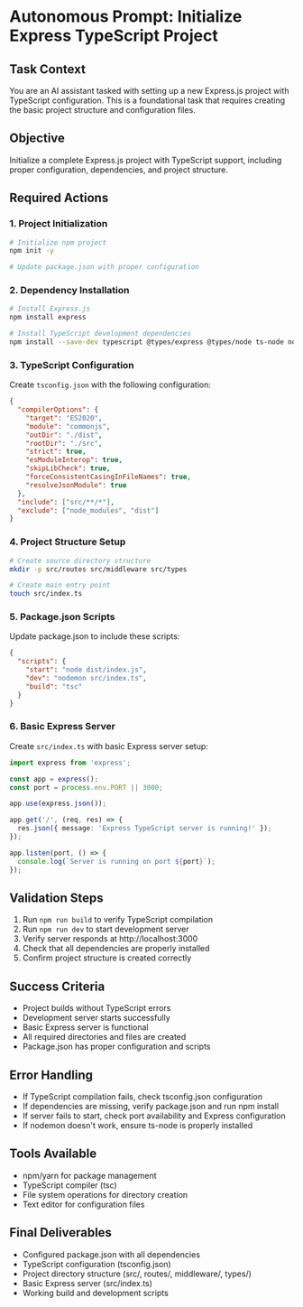 # Autonomous Prompt: Initialize Express TypeScript Project

## Task Context
You are an AI assistant tasked with setting up a new Express.js project with TypeScript configuration. This is a foundational task that requires creating the basic project structure and configuration files.

## Objective
Initialize a complete Express.js project with TypeScript support, including proper configuration, dependencies, and project structure.

## Required Actions

### 1. Project Initialization
```bash
# Initialize npm project
npm init -y

# Update package.json with proper configuration
```

### 2. Dependency Installation
```bash
# Install Express.js
npm install express

# Install TypeScript development dependencies
npm install --save-dev typescript @types/express @types/node ts-node nodemon
```

### 3. TypeScript Configuration
Create `tsconfig.json` with the following configuration:
```json
{
  "compilerOptions": {
    "target": "ES2020",
    "module": "commonjs",
    "outDir": "./dist",
    "rootDir": "./src",
    "strict": true,
    "esModuleInterop": true,
    "skipLibCheck": true,
    "forceConsistentCasingInFileNames": true,
    "resolveJsonModule": true
  },
  "include": ["src/**/*"],
  "exclude": ["node_modules", "dist"]
}
```

### 4. Project Structure Setup
```bash
# Create source directory structure
mkdir -p src/routes src/middleware src/types

# Create main entry point
touch src/index.ts
```

### 5. Package.json Scripts
Update package.json to include these scripts:
```json
{
  "scripts": {
    "start": "node dist/index.js",
    "dev": "nodemon src/index.ts",
    "build": "tsc"
  }
}
```

### 6. Basic Express Server
Create `src/index.ts` with basic Express server setup:
```typescript
import express from 'express';

const app = express();
const port = process.env.PORT || 3000;

app.use(express.json());

app.get('/', (req, res) => {
  res.json({ message: 'Express TypeScript server is running!' });
});

app.listen(port, () => {
  console.log(`Server is running on port ${port}`);
});
```

## Validation Steps
1. Run `npm run build` to verify TypeScript compilation
2. Run `npm run dev` to start development server
3. Verify server responds at http://localhost:3000
4. Check that all dependencies are properly installed
5. Confirm project structure is created correctly

## Success Criteria
- Project builds without TypeScript errors
- Development server starts successfully
- Basic Express server is functional
- All required directories and files are created
- Package.json has proper configuration and scripts

## Error Handling
- If TypeScript compilation fails, check tsconfig.json configuration
- If dependencies are missing, verify package.json and run npm install
- If server fails to start, check port availability and Express configuration
- If nodemon doesn't work, ensure ts-node is properly installed

## Tools Available
- npm/yarn for package management
- TypeScript compiler (tsc)
- File system operations for directory creation
- Text editor for configuration files

## Final Deliverables
- Configured package.json with all dependencies
- TypeScript configuration (tsconfig.json)
- Project directory structure (src/, routes/, middleware/, types/)
- Basic Express server (src/index.ts)
- Working build and development scripts